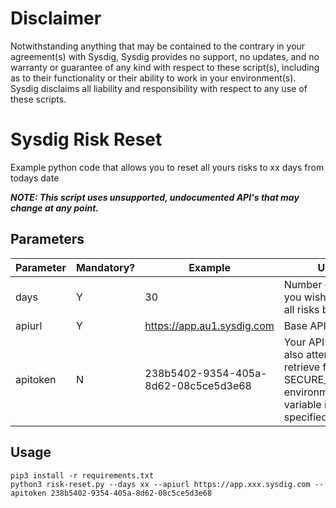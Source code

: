 # Disclaimer

Notwithstanding anything that may be contained to the contrary in your agreement(s) with Sysdig, Sysdig provides no support, no updates, and no warranty or guarantee of any kind with respect to these script(s), including as to their functionality or their ability to work in your environment(s).  Sysdig disclaims all liability and responsibility with respect to any use of these scripts. 

# Sysdig Risk Reset
Example python code that allows you to reset all yours risks to xx days from todays date

***NOTE: This script uses unsupported, undocumented API's that may change at any point.***



## Parameters


| Parameter | Mandatory? | Example | Usage |
|---|---|---|---|
| days | Y | 30 | Number of days that you wish to extend all risks by |
| apiurl | Y | https://app.au1.sysdig.com | Base API URL to use |
| apitoken | N | 238b5402-9354-405a-8d62-08c5ce5d3e68 | Your API token.  Will also attempt to retrieve from SECURE_API_TOKEN environment variable if not specified here|

## Usage
```
pip3 install -r requirements.txt
python3 risk-reset.py --days xx --apiurl https://app.xxx.sysdig.com --apitoken 238b5402-9354-405a-8d62-08c5ce5d3e68
```
